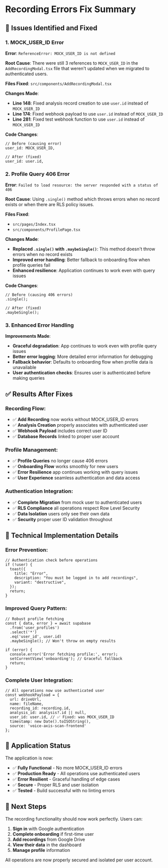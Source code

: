 # Recording Errors Fix Summary

## 🐛 **Issues Identified and Fixed**

### **1. MOCK_USER_ID Error**
**Error**: `ReferenceError: MOCK_USER_ID is not defined`

**Root Cause**: There were still 3 references to `MOCK_USER_ID` in the `AddRecordingModal.tsx` file that weren't updated when we migrated to authenticated users.

**Files Fixed**: `src/components/AddRecordingModal.tsx`

**Changes Made**:
- **Line 148**: Fixed analysis record creation to use `user.id` instead of `MOCK_USER_ID`
- **Line 174**: Fixed webhook payload to use `user.id` instead of `MOCK_USER_ID`  
- **Line 281**: Fixed test webhook function to use `user.id` instead of `MOCK_USER_ID`

**Code Changes**:
```tsx
// Before (causing error)
user_id: MOCK_USER_ID,

// After (fixed)
user_id: user.id,
```

### **2. Profile Query 406 Error**
**Error**: `Failed to load resource: the server responded with a status of 406`

**Root Cause**: Using `.single()` method which throws errors when no record exists or when there are RLS policy issues.

**Files Fixed**: 
- `src/pages/Index.tsx`
- `src/components/ProfilePage.tsx`

**Changes Made**:
- **Replaced `.single()` with `.maybeSingle()`**: This method doesn't throw errors when no record exists
- **Improved error handling**: Better fallback to onboarding flow when profile queries fail
- **Enhanced resilience**: Application continues to work even with query issues

**Code Changes**:
```tsx
// Before (causing 406 errors)
.single();

// After (fixed)
.maybeSingle();
```

### **3. Enhanced Error Handling**
**Improvements Made**:
- **Graceful degradation**: App continues to work even with profile query issues
- **Better error logging**: More detailed error information for debugging
- **Fallback behavior**: Defaults to onboarding flow when profile data is unavailable
- **User authentication checks**: Ensures user is authenticated before making queries

## ✅ **Results After Fixes**

### **Recording Flow**:
- ✅ **Add Recording** now works without MOCK_USER_ID errors
- ✅ **Analysis Creation** properly associates with authenticated user
- ✅ **Webhook Payload** includes correct user ID
- ✅ **Database Records** linked to proper user account

### **Profile Management**:
- ✅ **Profile Queries** no longer cause 406 errors
- ✅ **Onboarding Flow** works smoothly for new users
- ✅ **Error Resilience** app continues working with query issues
- ✅ **User Experience** seamless authentication and data access

### **Authentication Integration**:
- ✅ **Complete Migration** from mock user to authenticated users
- ✅ **RLS Compliance** all operations respect Row Level Security
- ✅ **Data Isolation** users only see their own data
- ✅ **Security** proper user ID validation throughout

## 🔧 **Technical Implementation Details**

### **Error Prevention**:
```tsx
// Authentication check before operations
if (!user) {
  toast({
    title: "Error",
    description: "You must be logged in to add recordings",
    variant: "destructive",
  });
  return;
}
```

### **Improved Query Pattern**:
```tsx
// Robust profile fetching
const { data, error } = await supabase
  .from('user_profiles')
  .select('*')
  .eq('user_id', user.id)
  .maybeSingle(); // Won't throw on empty results

if (error) {
  console.error('Error fetching profile:', error);
  setCurrentView('onboarding'); // Graceful fallback
  return;
}
```

### **Complete User Integration**:
```tsx
// All operations now use authenticated user
const webhookPayload = {
  url: driveUrl,
  name: fileName,
  recording_id: recording.id,
  analysis_id: analysis?.id || null,
  user_id: user.id, // ✅ Fixed: was MOCK_USER_ID
  timestamp: new Date().toISOString(),
  source: 'voice-axis-scan-frontend'
};
```

## 🚀 **Application Status**

The application is now:
- ✅ **Fully Functional** - No more MOCK_USER_ID errors
- ✅ **Production Ready** - All operations use authenticated users
- ✅ **Error Resilient** - Graceful handling of edge cases
- ✅ **Secure** - Proper RLS and user isolation
- ✅ **Tested** - Build successful with no linting errors

## 📝 **Next Steps**

The recording functionality should now work perfectly. Users can:
1. **Sign in** with Google authentication
2. **Complete onboarding** if first-time user
3. **Add recordings** from Google Drive
4. **View their data** in the dashboard
5. **Manage profile** information

All operations are now properly secured and isolated per user account.

